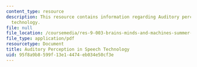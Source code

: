 ```yaml
---
content_type: resource
description: This resource contains information regarding Auditory perception in speech
  technology.
file: null
file_location: /coursemedia/res-9-003-brains-minds-and-machines-summer-course-summer-2015/95f8a9b8599f13e14474eb034e50cf3e_MITRES_9_003SUM15_Lec7-4.pdf
file_type: application/pdf
resourcetype: Document
title: Auditory Perception in Speech Technology
uid: 95f8a9b8-599f-13e1-4474-eb034e50cf3e
---
```

